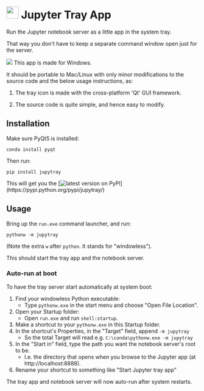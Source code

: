 <h1>
<img src="https://raw.githubusercontent.com/tfiers/jupytray/main/jupytray/jupyter.ico" width=32>
Jupyter Tray App
</h1>

Run the Jupyter notebook server as a little app in the system tray. 

That way you don't have to keep a separate command window open just for the server.

<img src="https://img.icons8.com/windows/32/000000/windows-10.png"/> This app is made for Windows.

It should be portable to Mac/Linux with only minor modifications to the source code and
the below usage instructions, as:
1. The tray icon is made with the cross-platform 'Qt' GUI
framework.
2) The source code is quite simple, and hence easy to modify.


## Installation

Make sure PyQt5 is installed:
```
conda install pyqt
```

Then run:
```
pip install jupytray
```
This will get you the
[![latest version on PyPI](https://img.shields.io/pypi/v/jupytray.svg?label=latest%20version%20on%20PyPI:)](https://pypi.python.org/pypi/jupytray/)


## Usage

Bring up the `run.exe` command launcher, and run:
```
pythonw -m jupytray
```
(Note the extra `w` after `python`. It stands for "windowless").

This should start the tray app and the notebook server.


### Auto-run at boot

To have the tray server start automatically at system boot:

1. Find your windowless Python executable:
    - Type `pythonw.exe` in the start menu and choose "Open File Location".
2. Open your Startup folder:
    - Open `run.exe` and run `shell:startup`.
3. Make a shortcut to your `pythonw.exe` in this Startup folder.
4. In the shortcut's Properties, in the "Target" field, append `-m jupytray`
    - So the total Target will read e.g. `C:\conda\pythonw.exe -m jupytray`
5. In the "Start in" field, type the path you want the notebook server's root to be.
    - I.e. the directory that opens when you browse to the Jupyter app (at http://localhost:8888).
6. Rename your shortcut to something like "Start Jupyter tray app"

The tray app and notebook server will now auto-run after system restarts.
